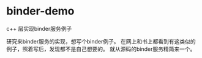 binder-demo
===========

c++ 层实现binder服务例子

研究来binder服务的实现，想写个binder例子。
在网上和书上都看到有这类似的例子，照着写后，发现都不是自己想要的。
就从源码的binder服务精简来一个。
